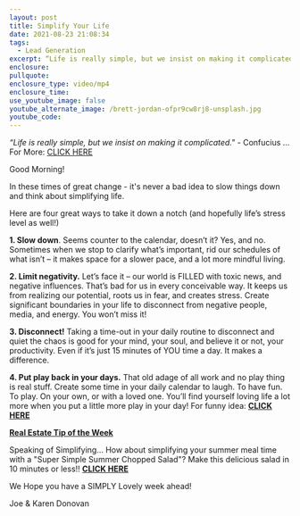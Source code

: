 ```yaml
---
layout: post
title: Simplify Your Life
date: 2021-08-23 21:08:34
tags:
  - Lead Generation
excerpt: “Life is really simple, but we insist on making it complicated." - Confucius
enclosure:
pullquote:
enclosure_type: video/mp4
enclosure_time:
use_youtube_image: false
youtube_alternate_image: /brett-jordan-ofpr9cw8rj8-unsplash.jpg
youtube_code:
---
```


*“Life is really simple, but we insist on making it complicated." -* Confucius …For More: [CLICK HERE](https://youtu.be/LVwt93jlL7o)

Good Morning\!

In these times of great change - it's never a bad idea to slow things down and think about simplifying life.

Here are four great ways to take it down a notch (and hopefully life’s stress level as well\!)

**1\. Slow down**. Seems counter to the calendar, doesn’t it? Yes, and no. Sometimes when we stop to clarify what’s important, rid our schedules of what isn’t – it makes space for a slower pace, and a lot more mindful living.

**2\. Limit negativity.** Let’s face it – our world is FILLED with toxic news, and negative influences. That’s bad for us in every conceivable way. It keeps us from realizing our potential, roots us in fear, and creates stress. Create significant boundaries in your life to disconnect from negative people, media, and energy. You won’t miss it\!

**3\. Disconnect\!** Taking a time-out in your daily routine to disconnect and quiet the chaos is good for your mind, your soul, and believe it or not, your productivity. Even if it’s just 15 minutes of YOU time a day. It makes a difference.

**4\. Put play back in your days.** That old adage of all work and no play thing is real stuff. Create some time in your daily calendar to laugh. To have fun. To play. On your own, or with a loved one. You’ll find yourself loving life a lot more when you put a little more play in your day\! For funny idea: **[CLICK HERE](https://youtu.be/miTy39wniTI)**

<u><strong>Real Estate Tip of the Week</strong></u>

Speaking of Simplifying… How about simplifying your summer meal time with a "Super Simple Summer Chopped Salad"? Make this delicious salad in 10 minutes or less\!\! **[CLICK HERE](https://youtu.be/2JYFOEonoVo?t=43)**

We Hope you have a SIMPLY Lovely week ahead\!

Joe & Karen Donovan
